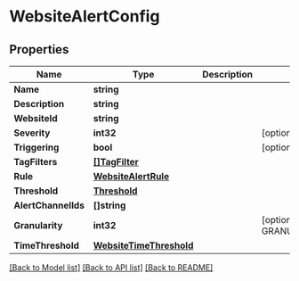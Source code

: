 # WebsiteAlertConfig

## Properties

Name | Type | Description | Notes
------------ | ------------- | ------------- | -------------
**Name** | **string** |  | 
**Description** | **string** |  | 
**WebsiteId** | **string** |  | 
**Severity** | **int32** |  | [optional] 
**Triggering** | **bool** |  | [optional] 
**TagFilters** | [**[]TagFilter**](TagFilter.md) |  | 
**Rule** | [**WebsiteAlertRule**](WebsiteAlertRule.md) |  | 
**Threshold** | [**Threshold**](Threshold.md) |  | 
**AlertChannelIds** | **[]string** |  | 
**Granularity** | **int32** |  | [optional] [default to GRANULARITY__600000]
**TimeThreshold** | [**WebsiteTimeThreshold**](WebsiteTimeThreshold.md) |  | 

[[Back to Model list]](../README.md#documentation-for-models) [[Back to API list]](../README.md#documentation-for-api-endpoints) [[Back to README]](../README.md)


